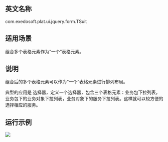 ## 英文名称 ##

com.exedosoft.plat.ui.jquery.form.TSuit

## 适用场景 ##

组合多个表格元素作为“一个”表格元素。

## 说明 ##

组合后的多个表格元素可以作为“一个”表格元素进行排列布局。

典型的应用是 选择器，定义一个选择器，包含三个表格元素：业务包下拉列表，业务包下的业务对象下拉列表，业务对象下的服务下拉列表。这样就可以较方便的选择相应的服务。


## 运行示例 ##


<img src='http://eeplat.googlecode.com/files/c_tsuite.png' />